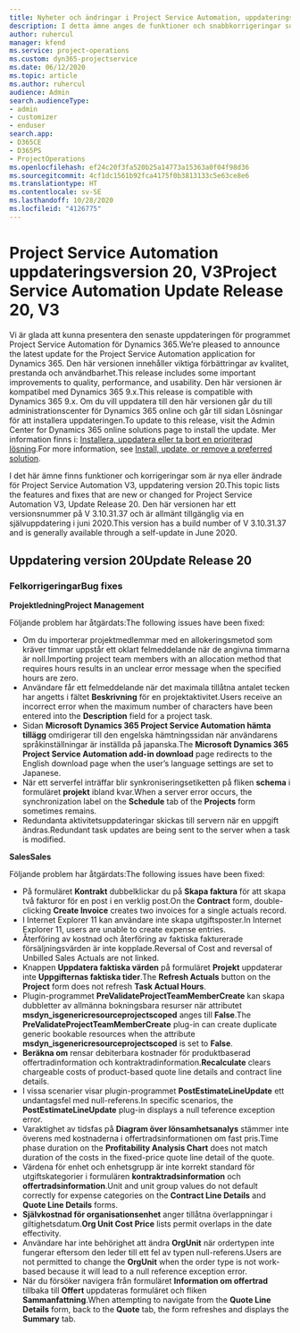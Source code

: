 ```yaml
---
title: Nyheter och ändringar i Project Service Automation, uppdateringsversion 20, V3
description: I detta ämne anges de funktioner och snabbkorrigeringar som finns tillgängliga i Project Service Automation, uppdateringsversion 20, V3.
author: ruhercul
manager: kfend
ms.service: project-operations
ms.custom: dyn365-projectservice
ms.date: 06/12/2020
ms.topic: article
ms.author: ruhercul
audience: Admin
search.audienceType:
- admin
- customizer
- enduser
search.app:
- D365CE
- D365PS
- ProjectOperations
ms.openlocfilehash: ef24c20f3fa520b25a14773a15363a0f04f98d36
ms.sourcegitcommit: 4cf1dc1561b92fca4175f0b3813133c5e63ce8e6
ms.translationtype: HT
ms.contentlocale: sv-SE
ms.lasthandoff: 10/28/2020
ms.locfileid: "4126775"
---
```

# <a name="project-service-automation-update-release-20-v3"></a><span data-ttu-id="a1b35-103">Project Service Automation uppdateringsversion 20, V3</span><span class="sxs-lookup"><span data-stu-id="a1b35-103">Project Service Automation Update Release 20, V3</span></span>

<span data-ttu-id="a1b35-104">Vi är glada att kunna presentera den senaste uppdateringen för programmet Project Service Automation för Dynamics 365.</span><span class="sxs-lookup"><span data-stu-id="a1b35-104">We’re pleased to announce the latest update for the Project Service Automation application for Dynamics 365.</span></span> <span data-ttu-id="a1b35-105">Den här versionen innehåller viktiga förbättringar av kvalitet, prestanda och användbarhet.</span><span class="sxs-lookup"><span data-stu-id="a1b35-105">This release includes some important improvements to quality, performance, and usability.</span></span> <span data-ttu-id="a1b35-106">Den här versionen är kompatibel med Dynamics 365 9.x.</span><span class="sxs-lookup"><span data-stu-id="a1b35-106">This release is compatible with Dynamics 365 9.x.</span></span> <span data-ttu-id="a1b35-107">Om du vill uppdatera till den här versionen går du till administrationscenter för Dynamics 365 online och går till sidan Lösningar för att installera uppdateringen.</span><span class="sxs-lookup"><span data-stu-id="a1b35-107">To update to this release, visit the Admin Center for Dynamics 365 online solutions page to install the update.</span></span> <span data-ttu-id="a1b35-108">Mer information finns i: [Installera, uppdatera eller ta bort en prioriterad lösning](https://docs.microsoft.com/power-platform/admin/install-remove-preferred-solution).</span><span class="sxs-lookup"><span data-stu-id="a1b35-108">For more information, see [Install, update, or remove a preferred solution](https://docs.microsoft.com/power-platform/admin/install-remove-preferred-solution).</span></span>

<span data-ttu-id="a1b35-109">I det här ämne finns funktioner och korrigeringar som är nya eller ändrade för Project Service Automation V3, uppdatering version 20.</span><span class="sxs-lookup"><span data-stu-id="a1b35-109">This topic lists the features and fixes that are new or changed for Project Service Automation V3, Update Release 20.</span></span> <span data-ttu-id="a1b35-110">Den här versionen har ett versionsnummer på V 3.10.31.37 och är allmänt tillgänglig via en självuppdatering i juni 2020.</span><span class="sxs-lookup"><span data-stu-id="a1b35-110">This version has a build number of V 3.10.31.37 and is generally available through a self-update in June 2020.</span></span>

## <a name="update-release-20"></a><span data-ttu-id="a1b35-111">Uppdatering version 20</span><span class="sxs-lookup"><span data-stu-id="a1b35-111">Update Release 20</span></span>

### <a name="bug-fixes"></a><span data-ttu-id="a1b35-112">Felkorrigeringar</span><span class="sxs-lookup"><span data-stu-id="a1b35-112">Bug fixes</span></span>

<span data-ttu-id="a1b35-113">**Projektledning**</span><span class="sxs-lookup"><span data-stu-id="a1b35-113">**Project Management**</span></span>

<span data-ttu-id="a1b35-114">Följande problem har åtgärdats:</span><span class="sxs-lookup"><span data-stu-id="a1b35-114">The following issues have been fixed:</span></span>

- <span data-ttu-id="a1b35-115">Om du importerar projektmedlemmar med en allokeringsmetod som kräver timmar uppstår ett oklart felmeddelande när de angivna timmarna är noll.</span><span class="sxs-lookup"><span data-stu-id="a1b35-115">Importing project team members with an allocation method that requires hours results in an unclear error message when the specified hours are zero.</span></span>
- <span data-ttu-id="a1b35-116">Användare får ett felmeddelande när det maximala tillåtna antalet tecken har angetts i fältet **Beskrivning** för en projektaktivitet.</span><span class="sxs-lookup"><span data-stu-id="a1b35-116">Users receive an incorrect error when the maximum number of characters have been entered into the **Description** field for a project task.</span></span>
- <span data-ttu-id="a1b35-117">Sidan **Microsoft Dynamics 365 Project Service Automation hämta tillägg** omdirigerar till den engelska hämtningssidan när användarens språkinställningar är inställda på japanska.</span><span class="sxs-lookup"><span data-stu-id="a1b35-117">The **Microsoft Dynamics 365 Project Service Automation add-in download** page redirects to the English download page when the user’s language settings are set to Japanese.</span></span>
- <span data-ttu-id="a1b35-118">När ett serverfel inträffar blir synkroniseringsetiketten på fliken **schema** i formuläret **projekt** ibland kvar.</span><span class="sxs-lookup"><span data-stu-id="a1b35-118">When a server error occurs, the synchronization label on the **Schedule** tab of the **Projects** form sometimes remains.</span></span>
- <span data-ttu-id="a1b35-119">Redundanta aktivitetsuppdateringar skickas till servern när en uppgift ändras.</span><span class="sxs-lookup"><span data-stu-id="a1b35-119">Redundant task updates are being sent to the server when a task is modified.</span></span>

<span data-ttu-id="a1b35-120">**Sales**</span><span class="sxs-lookup"><span data-stu-id="a1b35-120">**Sales**</span></span>

<span data-ttu-id="a1b35-121">Följande problem har åtgärdats:</span><span class="sxs-lookup"><span data-stu-id="a1b35-121">The following issues have been fixed:</span></span>

- <span data-ttu-id="a1b35-122">På formuläret **Kontrakt** dubbelklickar du på **Skapa faktura** för att skapa två fakturor för en post i en verklig post.</span><span class="sxs-lookup"><span data-stu-id="a1b35-122">On the **Contract** form, double-clicking **Create Invoice** creates two invoices for a single actuals record.</span></span>
- <span data-ttu-id="a1b35-123">I Internet Explorer 11 kan användare inte skapa utgiftsposter.</span><span class="sxs-lookup"><span data-stu-id="a1b35-123">In Internet Explorer 11, users are unable to create expense entries.</span></span>
- <span data-ttu-id="a1b35-124">Återföring av kostnad och återföring av faktiska fakturerade försäljningsvärden är inte kopplade.</span><span class="sxs-lookup"><span data-stu-id="a1b35-124">Reversal of Cost and reversal of Unbilled Sales Actuals are not linked.</span></span>
- <span data-ttu-id="a1b35-125">Knappen **Uppdatera faktiska värden** på formuläret **Projekt** uppdaterar inte **Uppgifternas faktiska tider**.</span><span class="sxs-lookup"><span data-stu-id="a1b35-125">The **Refresh Actuals** button on the **Project** form does not refresh **Task Actual Hours**.</span></span>
- <span data-ttu-id="a1b35-126">Plugin-programmet **PreValidateProjectTeamMemberCreate** kan skapa dubbletter av allmänna bokningsbara resurser när attributet **msdyn_isgenericresourceprojectscoped** anges till **False**.</span><span class="sxs-lookup"><span data-stu-id="a1b35-126">The **PreValidateProjectTeamMemberCreate** plug-in can create duplicate generic bookable resources when the attribute **msdyn_isgenericresourceprojectscoped** is set to **False**.</span></span>
- <span data-ttu-id="a1b35-127">**Beräkna om** rensar debiterbara kostnader för produktbaserad offertradinformation och kontraktradinformation.</span><span class="sxs-lookup"><span data-stu-id="a1b35-127">**Recalculate** clears chargeable costs of product-based quote line details and contract line details.</span></span>
- <span data-ttu-id="a1b35-128">I vissa scenarier visar plugin-programmet **PostEstimateLineUpdate** ett undantagsfel med null-referens.</span><span class="sxs-lookup"><span data-stu-id="a1b35-128">In specific scenarios, the **PostEstimateLineUpdate** plug-in displays a null teference exception error.</span></span>
- <span data-ttu-id="a1b35-129">Varaktighet av tidsfas på **Diagram över lönsamhetsanalys** stämmer inte överens med kostnaderna i offertradsinformationen om fast pris.</span><span class="sxs-lookup"><span data-stu-id="a1b35-129">Time phase duration on the **Profitability Analysis Chart** does not match duration of the costs in the fixed-price quote line detail of the quote.</span></span>
- <span data-ttu-id="a1b35-130">Värdena för enhet och enhetsgrupp är inte korrekt standard för utgiftskategorier i formulären **kontraktradsinformation** och **offertradsinformation**.</span><span class="sxs-lookup"><span data-stu-id="a1b35-130">Unit and unit group values do not default correctly for expense categories on the **Contract Line Details** and **Quote Line Details** forms.</span></span>
- <span data-ttu-id="a1b35-131">**Självkostnad för organisationsenhet** anger tillåtna överlappningar i giltighetsdatum.</span><span class="sxs-lookup"><span data-stu-id="a1b35-131">**Org Unit Cost Price** lists permit overlaps in the date effectivity.</span></span>
- <span data-ttu-id="a1b35-132">Användare har inte behörighet att ändra **OrgUnit** när ordertypen inte fungerar eftersom den leder till ett fel av typen null-referens.</span><span class="sxs-lookup"><span data-stu-id="a1b35-132">Users are not permitted to change the **OrgUnit** when the order type is not work-based because it will lead to a null reference exception error.</span></span>
- <span data-ttu-id="a1b35-133">När du försöker navigera från formuläret **Information om offertrad** tillbaka till **Offert** uppdateras formuläret och fliken **Sammanfattning**.</span><span class="sxs-lookup"><span data-stu-id="a1b35-133">When attempting to navigate from the **Quote Line Details** form, back to the **Quote** tab, the form refreshes and displays the **Summary** tab.</span></span>

